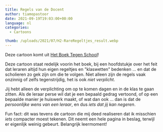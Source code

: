 ```yaml
---
title: Regels van de Docent
author: tiamopastoor
date: 2021-09-19T19:03:00+00:00
language: nl
categories:
  - Cartoons

thumb: /uploads/2021/07/H2-RareRegeltjes_result.webp
---
```


Deze cartoon komt uit [Het Boek Tegen School][1]!

Deze cartoon staat redelijk voorin het boek, bij een hoofdstukje over het feit dat leraren altijd hun eigen regeltjes en "klaswetten" bedenken ... en dat de scholieren zo gek zijn om die te volgen. Niet alleen zijn de regels vaak onzinnig of zelfs tegenstrijdig, het is ook _niet verplicht_.

Jij hebt alleen de verplichting om op te komen dagen en in de klas te gaan zitten. Als de leraar perse wil dat je een bepaald gedrag vertoond, of op een bepaalde manier je huiswerk maakt, of wat dan ook ... dan is dat de _persoonlijke wens van een leraar_, en dus _iets dat jij kan negeren_.

Fun fact: dit was tevens de cartoon die mij deed realiseren dat ik misschien _iets_ compacter moest tekenen. Dit neemt een hele pagina in beslag, terwijl er eigenlijk weinig gebeurt. Belangrijk leermoment!

 [1]: /books/het-boek-tegen-school/